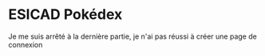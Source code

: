 # ESICAD Pokédex

Je me suis arrêté à la dernière partie, je n'ai pas réussi à créer une page de connexion

